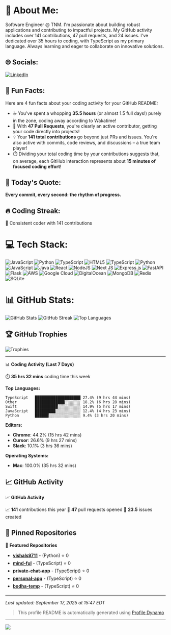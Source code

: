 # 💫 About Me:
Software Engineer @ TNM. I'm passionate about building robust applications and contributing to impactful projects. My GitHub activity includes over 141 contributions, 47 pull requests, and 24 issues. I've dedicated over 35 hours to coding, with TypeScript as my primary language. Always learning and eager to collaborate on innovative solutions.

## 🌐 Socials:
[![LinkedIn](https://img.shields.io/badge/LinkedIn-%230077B5.svg?logo=linkedin&logoColor=white)](https://linkedin.com/in/vishals9711) 

## 🎯 Fun Facts:
Here are 4 fun facts about your coding activity for your GitHub README:

*   ☕ You've spent a whopping **35.5 hours** (or almost 1.5 full days!) purely in the zone, coding away according to Wakatime!
*   🚀 With **47 Pull Requests**, you're clearly an active contributor, getting your code directly into projects!
*   💡 Your **141 total contributions** go beyond just PRs and issues. You're also active with commits, code reviews, and discussions – a true team player!
*   ⏱️ Dividing your total coding time by your contributions suggests that, on average, each GitHub interaction represents about **15 minutes of focused coding effort**!

## 💭 Today's Quote:
**Every commit, every second: the rhythm of progress.**

## 🔥 Coding Streak:
🚀 Consistent coder with 141 contributions

# 💻 Tech Stack:
![JavaScript](https://img.shields.io/badge/javascript-%23323330.svg?style=for-the-badge&logo=javascript&logoColor=%23F7DF1E) ![Python](https://img.shields.io/badge/python-3670A0?style=for-the-badge&logo=python&logoColor=ffdd54) ![TypeScript](https://img.shields.io/badge/typescript-%23007ACC.svg?style=for-the-badge&logo=typescript&logoColor=white) ![HTML5](https://img.shields.io/badge/html5-%23E34F26.svg?style=for-the-badge&logo=html5&logoColor=white) ![TypeScript](https://img.shields.io/badge/TypeScript-%23007ACC-white.svg?style=for-the-badge&logo=typescript&logoColor=white) ![Python](https://img.shields.io/badge/Python-3670A0-ffdd54.svg?style=for-the-badge&logo=python&logoColor=white) ![JavaScript](https://img.shields.io/badge/JavaScript-%23323330-F7DF1E.svg?style=for-the-badge&logo=javascript&logoColor=white) ![Java](https://img.shields.io/badge/Java-%23ED8B00-white.svg?style=for-the-badge&logo=openjdk&logoColor=white) ![React](https://img.shields.io/badge/react-%2320232a.svg?style=for-the-badge&logo=react&logoColor=%2361DAFB) ![NodeJS](https://img.shields.io/badge/node.js-6DA55F?style=for-the-badge&logo=node.js&logoColor=white) ![Next JS](https://img.shields.io/badge/Next-black?style=for-the-badge&logo=next.js&logoColor=white) ![Express.js](https://img.shields.io/badge/express.js-%23404d59.svg?style=for-the-badge&logo=express&logoColor=%2361DAFB) ![FastAPI](https://img.shields.io/badge/FastAPI-005571?style=for-the-badge&logo=fastapi) ![Flask](https://img.shields.io/badge/flask-%23000.svg?style=for-the-badge&logo=flask&logoColor=white) ![AWS](https://img.shields.io/badge/AWS-%23FF9900.svg?style=for-the-badge&logo=amazon-aws&logoColor=white) ![Google Cloud](https://img.shields.io/badge/GoogleCloud-%234285F4.svg?style=for-the-badge&logo=google-cloud&logoColor=white) ![DigitalOcean](https://img.shields.io/badge/DigitalOcean-%230167ff.svg?style=for-the-badge&logo=digitalOcean&logoColor=white) ![MongoDB](https://img.shields.io/badge/MongoDB-%234ea94b.svg?style=for-the-badge&logo=mongodb&logoColor=white) ![Redis](https://img.shields.io/badge/redis-%23DD0031.svg?style=for-the-badge&logo=redis&logoColor=white) ![SQLite](https://img.shields.io/badge/sqlite-%2307405e.svg?style=for-the-badge&logo=sqlite&logoColor=white)

# 📊 GitHub Stats:
![GitHub Stats](https://github-readme-stats.vercel.app/api?username=vishals9711&theme=dark&hide_border=false&include_all_commits=false&count_private=false&show_icons=true&rank_icon=github)
![GitHub Streak](https://github-readme-streak-stats.herokuapp.com/?user=vishals9711&theme=dark&hide_border=false)
![Top Languages](https://github-readme-stats.vercel.app/api/top-langs/?username=vishals9711&theme=dark&hide_border=false&include_all_commits=false&count_private=false&layout=compact&langs_count=8)

## 🏆 GitHub Trophies
![Trophies](https://github-profile-trophy.vercel.app/?username=vishals9711&theme=radical&no-frame=false&no-bg=true&margin-w=4)

---

📊 **Coding Activity (Last 7 Days)**

⏱️ **35 hrs 32 mins** coding time this week

**Top Languages:**
```
TypeScript   ████████████████████ 27.4% (9 hrs 44 mins)
Other        █████████████░░░░░░░ 18.2% (6 hrs 28 mins)
Swift        ██████████░░░░░░░░░░ 14.9% (5 hrs 17 mins)
JavaScript   █████████░░░░░░░░░░░ 12.4% (4 hrs 23 mins)
Python       ██████░░░░░░░░░░░░░░ 9.4% (3 hrs 20 mins)
```

**Editors:**
- **Chrome**: 44.2% (15 hrs 42 mins)
- **Cursor**: 26.6% (9 hrs 27 mins)
- **Slack**: 10.1% (3 hrs 36 mins)

**Operating Systems:**
- **Mac**: 100.0% (35 hrs 32 mins)

## 📈 GitHub Activity

📈 **GitHub Activity**

📈 **141** contributions this year
🔀 **47** pull requests opened
🐛 **23.5** issues created

## 📌 Pinned Repositories

📌 **Featured Repositories**

- **[vishals9711](https://github.com/vishals9711/vishals9711)** -  (Python) ⭐ 0
- **[mind-ful](https://github.com/vishals9711/mind-ful)** -  (TypeScript) ⭐ 0
- **[private-chat-app](https://github.com/vishals9711/private-chat-app)** -  (TypeScript) ⭐ 0
- **[personal-app](https://github.com/vishals9711/personal-app)** -  (TypeScript) ⭐ 0
- **[bodha-temp](https://github.com/vishals9711/bodha-temp)** -  (TypeScript) ⭐ 0

---

*Last updated: September 17, 2025 at 15:47 EDT*

> This profile README is automatically generated using [Profile Dynamo](https://github.com/username/profile-dynamo)

---
[![](https://visitcount.itsvg.in/api?id=vishals9711&icon=0&color=9)](https://visitcount.itsvg.in)

<!-- Proudly created with GPRM ( https://gprm.itsvg.in ) -->
